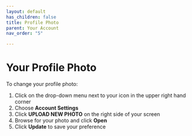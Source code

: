 ```yaml
---
layout: default
has_children: false
title: Profile Photo
parent: Your Account
nav_order: "5"

---
```

# Your Profile Photo

To change your profile photo:

1. Click on the drop-down menu next to your icon in the upper right hand corner
2. Choose **Account Settings**
3. Click **UPLOAD NEW PHOTO** on the right side of your screen
4. Browse for your photo and click **Open**
5. Click **Update** to save your preference